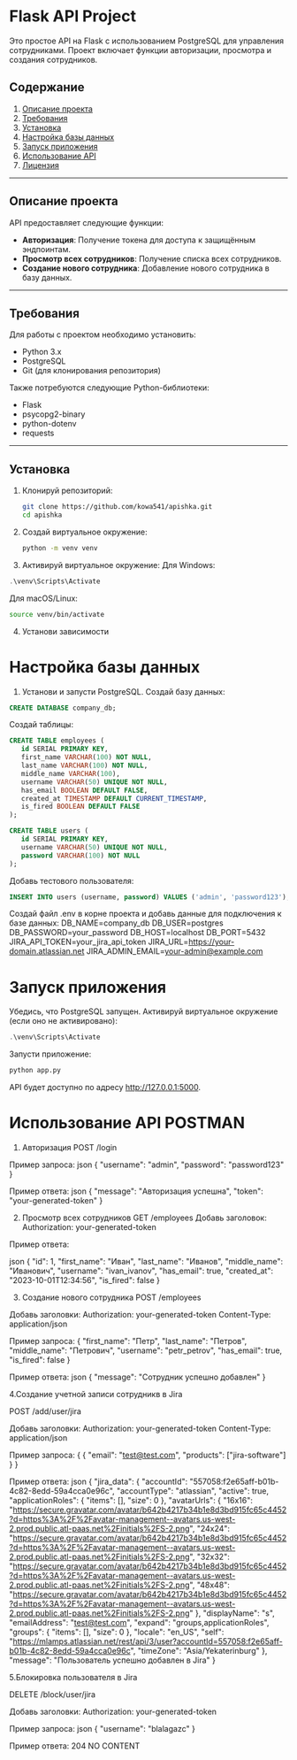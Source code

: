 # Flask API Project

Это простое API на Flask с использованием PostgreSQL для управления сотрудниками. Проект включает функции авторизации, просмотра и создания сотрудников.

## Содержание

1. [Описание проекта](#описание-проекта)
2. [Требования](#требования)
3. [Установка](#установка)
4. [Настройка базы данных](#настройка-базы-данных)
5. [Запуск приложения](#запуск-приложения)
6. [Использование API](#использование-api)
7. [Лицензия](#лицензия)

---

## Описание проекта

API предоставляет следующие функции:
- **Авторизация**: Получение токена для доступа к защищённым эндпоинтам.
- **Просмотр всех сотрудников**: Получение списка всех сотрудников.
- **Создание нового сотрудника**: Добавление нового сотрудника в базу данных.

---

## Требования

Для работы с проектом необходимо установить:
- Python 3.x
- PostgreSQL
- Git (для клонирования репозитория)

Также потребуются следующие Python-библиотеки:
- Flask
- psycopg2-binary
- python-dotenv
- requests

---

## Установка

1. Клонируй репозиторий:

   ```bash
   git clone https://github.com/kowa541/apishka.git
   cd apishka
2. Создай виртуальное окружение:
   ```bash
   python -m venv venv
3. Активируй виртуальное окружение:
  Для Windows:
  ```powershell
  .\venv\Scripts\Activate
  ```
  Для macOS/Linux:
  ```bash
  source venv/bin/activate
  ```
4. Установи зависимости

# Настройка базы данных
1. Установи и запусти PostgreSQL.
  Создай базу данных:
 ```sql
CREATE DATABASE company_db;
 ```
Создай таблицы: 
 ```sql
CREATE TABLE employees (
    id SERIAL PRIMARY KEY,
    first_name VARCHAR(100) NOT NULL,
    last_name VARCHAR(100) NOT NULL,
    middle_name VARCHAR(100),
    username VARCHAR(50) UNIQUE NOT NULL,
    has_email BOOLEAN DEFAULT FALSE,
    created_at TIMESTAMP DEFAULT CURRENT_TIMESTAMP,
    is_fired BOOLEAN DEFAULT FALSE
);

CREATE TABLE users (
    id SERIAL PRIMARY KEY,
    username VARCHAR(50) UNIQUE NOT NULL,
    password VARCHAR(100) NOT NULL
);

 ```
Добавь тестового пользователя:
 ```sql
INSERT INTO users (username, password) VALUES ('admin', 'password123');
 ```
Создай файл .env в корне проекта и добавь данные для подключения к базе данных:
DB_NAME=company_db
DB_USER=postgres
DB_PASSWORD=your_password 
DB_HOST=localhost
DB_PORT=5432
JIRA_API_TOKEN=your_jira_api_token
JIRA_URL=https://your-domain.atlassian.net
JIRA_ADMIN_EMAIL=your-admin@example.com

# Запуск приложения
Убедись, что PostgreSQL запущен.
Активируй виртуальное окружение (если оно не активировано):
```powershell
.\venv\Scripts\Activate
```
Запусти приложение:
```bash
python app.py
```
API будет доступно по адресу http://127.0.0.1:5000.

# Использование API POSTMAN
1. Авторизация
    POST /login
   
  Пример запроса:
json
{
    "username": "admin",
    "password": "password123"
}

  Пример ответа:
json
{
    "message": "Авторизация успешна",
    "token": "your-generated-token"
}

2. Просмотр всех сотрудников
GET /employees
Добавь заголовок:
Authorization: your-generated-token

Пример ответа:

json
 {
     "id": 1,
     "first_name": "Иван",
     "last_name": "Иванов",
     "middle_name": "Иванович",
     "username": "ivan_ivanov",
     "has_email": true,
     "created_at": "2023-10-01T12:34:56",
     "is_fired": false
 }

3. Создание нового сотрудника
POST /employees

Добавь заголовки:
Authorization: your-generated-token
Content-Type: application/json

Пример запроса:
{
    "first_name": "Петр",
    "last_name": "Петров",
    "middle_name": "Петрович",
    "username": "petr_petrov",
    "has_email": true,
    "is_fired": false
}

Пример ответа:
json
{
    "message": "Сотрудник успешно добавлен"
}

4.Создание учетной записи сотрудникв в Jira

POST /add/user/jira

Добавь заголовки:
Authorization: your-generated-token
Content-Type: application/json

Пример запроса:
{
    {
    "email": "test@test.com",
    "products": ["jira-software"]
    }
}

Пример ответа:
json
{
    "jira_data": {
        "accountId": "557058:f2e65aff-b01b-4c82-8edd-59a4cca0e96c",
        "accountType": "atlassian",
        "active": true,
        "applicationRoles": {
            "items": [],
            "size": 0
        },
        "avatarUrls": {
            "16x16": "https://secure.gravatar.com/avatar/b642b4217b34b1e8d3bd915fc65c4452?d=https%3A%2F%2Favatar-management--avatars.us-west-2.prod.public.atl-paas.net%2Finitials%2FS-2.png",
            "24x24": "https://secure.gravatar.com/avatar/b642b4217b34b1e8d3bd915fc65c4452?d=https%3A%2F%2Favatar-management--avatars.us-west-2.prod.public.atl-paas.net%2Finitials%2FS-2.png",
            "32x32": "https://secure.gravatar.com/avatar/b642b4217b34b1e8d3bd915fc65c4452?d=https%3A%2F%2Favatar-management--avatars.us-west-2.prod.public.atl-paas.net%2Finitials%2FS-2.png",
            "48x48": "https://secure.gravatar.com/avatar/b642b4217b34b1e8d3bd915fc65c4452?d=https%3A%2F%2Favatar-management--avatars.us-west-2.prod.public.atl-paas.net%2Finitials%2FS-2.png"
        },
        "displayName": "s",
        "emailAddress": "test@test.com",
        "expand": "groups,applicationRoles",
        "groups": {
            "items": [],
            "size": 0
        },
        "locale": "en_US",
        "self": "https://mlamps.atlassian.net/rest/api/3/user?accountId=557058:f2e65aff-b01b-4c82-8edd-59a4cca0e96c",
        "timeZone": "Asia/Yekaterinburg"
    },
    "message": "Пользователь успешно добавлен в Jira"
}

5.Блокировка пользователя в Jira

DELETE /block/user/jira

Добавь заголовки:
Authorization: your-generated-token

Пример запроса:
json
{
    "username": "blalagazc"
}

Пример ответа:
204 NO CONTENT
